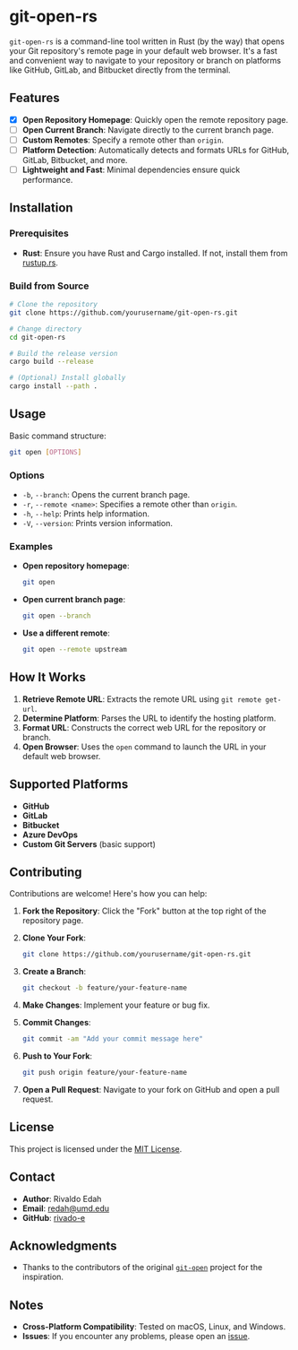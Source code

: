 # git-open-rs

`git-open-rs` is a command-line tool written in Rust (by the way) that opens your Git repository's remote page in your default web browser. It's a fast and convenient way to navigate to your repository or branch on platforms like GitHub, GitLab, and Bitbucket directly from the terminal. 

## Features

- [x] **Open Repository Homepage**: Quickly open the remote repository page.
- [ ] **Open Current Branch**: Navigate directly to the current branch page.
- [ ] **Custom Remotes**: Specify a remote other than `origin`.
- [ ] **Platform Detection**: Automatically detects and formats URLs for GitHub, GitLab, Bitbucket, and more.
- [ ] **Lightweight and Fast**: Minimal dependencies ensure quick performance.

## Installation

### Prerequisites

- **Rust**: Ensure you have Rust and Cargo installed. If not, install them from [rustup.rs](https://rustup.rs).

### Build from Source

```bash
# Clone the repository
git clone https://github.com/yourusername/git-open-rs.git

# Change directory
cd git-open-rs

# Build the release version
cargo build --release

# (Optional) Install globally
cargo install --path .
```

## Usage

Basic command structure:

```bash
git open [OPTIONS]
```

### Options

- `-b`, `--branch`: Opens the current branch page.
- `-r`, `--remote <name>`: Specifies a remote other than `origin`.
- `-h`, `--help`: Prints help information.
- `-V`, `--version`: Prints version information.

### Examples

- **Open repository homepage**:

  ```bash
  git open
  ```

- **Open current branch page**:

  ```bash
  git open --branch
  ```

- **Use a different remote**:

  ```bash
  git open --remote upstream
  ```

## How It Works

1. **Retrieve Remote URL**: Extracts the remote URL using `git remote get-url`.
2. **Determine Platform**: Parses the URL to identify the hosting platform.
3. **Format URL**: Constructs the correct web URL for the repository or branch.
4. **Open Browser**: Uses the `open` command to launch the URL in your default web browser.

## Supported Platforms

- **GitHub**
- **GitLab**
- **Bitbucket**
- **Azure DevOps**
- **Custom Git Servers** (basic support)

## Contributing

Contributions are welcome! Here's how you can help:

1. **Fork the Repository**: Click the "Fork" button at the top right of the repository page.
2. **Clone Your Fork**:

   ```bash
   git clone https://github.com/yourusername/git-open-rs.git
   ```

3. **Create a Branch**:

   ```bash
   git checkout -b feature/your-feature-name
   ```

4. **Make Changes**: Implement your feature or bug fix.
5. **Commit Changes**:

   ```bash
   git commit -am "Add your commit message here"
   ```

6. **Push to Your Fork**:

   ```bash
   git push origin feature/your-feature-name
   ```

7. **Open a Pull Request**: Navigate to your fork on GitHub and open a pull request.

## License

This project is licensed under the [MIT License](LICENSE).

## Contact

- **Author**: Rivaldo Edah
- **Email**: redah@umd.edu
- **GitHub**: [rivado-e](https://github.com/rivado-e)

## Acknowledgments

- Thanks to the contributors of the original [`git-open`](https://github.com/paulirish/git-open) project for the inspiration.

## Notes

- **Cross-Platform Compatibility**: Tested on macOS, Linux, and Windows.
- **Issues**: If you encounter any problems, please open an [issue](https://github.com/rivado-e/git-open-rs/issues).


